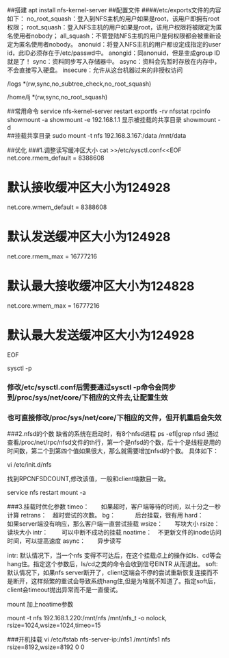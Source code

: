 ##搭建
apt install nfs-kernel-server
##配置文件
####/etc/exports文件的内容如下：
no_root_squash：登入到NFS主机的用户如果是root，该用户即拥有root权限；
root_squash：登入NFS主机的用户如果是root，该用户权限将被限定为匿名使用者nobody；
all_squash：不管登陆NFS主机的用户是何权限都会被重新设定为匿名使用者nobody。
anonuid：将登入NFS主机的用户都设定成指定的user id，此ID必须存在于/etc/passwd中。
anongid：同anonuid，但是变成group ID就是了！
sync：资料同步写入存储器中。
async：资料会先暂时存放在内存中，不会直接写入硬盘。
insecure：允许从这台机器过来的非授权访问

/logs *(rw,sync,no_subtree_check,no_root_squash)

/home/lj *(rw,sync,no_root_squash)

##常用命令
service nfs-kernel-server restart
exportfs -rv
nfsstat
rpcinfo
showmount -a
showmount -e 192.168.1.1
显示被挂载的共享目录
showmount -d  
##挂载共享目录
sudo mount -t nfs 192.168.3.167:/data /mnt/data

##优化
###1.调整读写缓冲区大小
  cat >>/etc/sysctl.conf<<EOF
  net.core.rmem_default = 8388608
  # 默认接收缓冲区大小为124928
  net.core.wmem_default = 8388608
  # 默认发送缓冲区大小为124928
  net.core.rmem_max = 16777216
  # 默认最大接收缓冲区大小为124828
  net.core.wmem_max = 16777216
  # 默认最大发送缓冲区大小为124928
  EOF

  sysctl -p

### 修改/etc/sysctl.conf后需要通过sysctl -p命令会同步到/proc/sys/net/core/下相应的文件去,让配置生效
### 也可直接修改/proc/sys/net/core/下相应的文件，但开机重启会失效

###2.nfsd的个数
缺省的系统在启动时，有8个nfsd进程
ps -efl|grep nfsd
通过查看/proc/net/rpc/nfsd文件的th行，第一个是nfsd的个数，后十个是线程是用的时间数，第二个到第四个值如果很大，那么就需要增加nfsd的个数。
具体如下：

vi /etc/init.d/nfs

找到RPCNFSDCOUNT,修改该值，一般和client端数目一致。

service nfs restart
mount -a


###3.挂载时优化参数
timeo：　　如果超时，客户端等待的时间，以十分之一秒计算
retrans：　超时尝试的次数。
bg：　　　 后台挂载，很有用
hard：　　 如果server端没有响应，那么客户端一直尝试挂载
wsize：　　写块大小
rsize：　　读块大小
intr：　　 可以中断不成功的挂载
noatime：　不更新文件的inode访问时间，可以提高速度
async：　　异步读写

intr: 默认情况下，当一个nfs 变得不可达后，在这个挂载点上的操作如ls、cd等会hang住。指定这个参数后，ls/cd之类的命令会收到信号EINTR 从而退出。
soft: 默认情况下，如果nfs server断开了，client这端会不停的尝试重新恢复连接而不是断开，这样频繁的重试会导致系统hang住,但是为啥就不知道了。指定soft后，client会timeout抛出异常而不是一直傻试。

mount 加上noatime参数

mount -t nfs 192.168.1.220:/mnt/nfs /mnt/nfs_t -o nolock, rsize=1024,wsize=1024,timeo=15


###开机挂载
vi /etc/fstab 
nfs-server-ip:/nfs1 /mnt/nfs1 nfs rsize=8192,wsize=8192 0 0 
